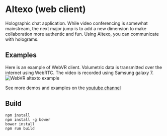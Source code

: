 # Altexo (web client) #

Holographic chat application. While video conferencing is somewhat mainstream, the next major jump is to add a new dimension to make collaboration more authentic and fun. Using Altexo, you can communicate with holograms.

## Examples ##
Here is an example of WebVR client. Volumetric data is transmitted over the internet using WebRTC. The video is recorded using Samsung galaxy 7.
![WebVR altexto example](https://github.com/xorsnn/altexo/blob/master/media/WebVR.gif)

See more demos and examples on the [youtube channel](https://youtu.be/hpWKITMRGRw)

## Build ##
```
npm install
npm install -g bower
bower install
npm run build
```

